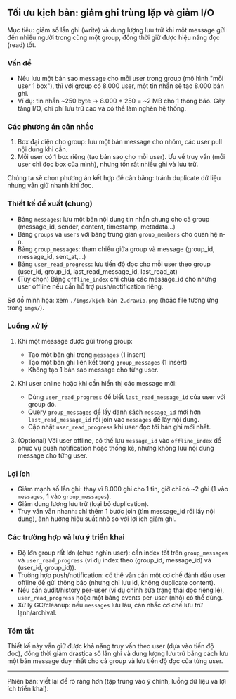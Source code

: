 ## Tối ưu kịch bản: giảm ghi trùng lặp và giảm I/O

Mục tiêu: giảm số lần ghi (write) và dung lượng lưu trữ khi một message gửi đến nhiều người trong cùng một group, đồng thời giữ được hiệu năng đọc (read) tốt.

### Vấn đề

- Nếu lưu một bản sao message cho mỗi user trong group (mô hình "mỗi user 1 box"), thì với group có 8.000 user, một tin nhắn sẽ tạo 8.000 bản ghi.
- Ví dụ: tin nhắn ~250 byte → 8.000 \* 250 = ~2 MB cho 1 thông báo. Gây tăng I/O, chi phí lưu trữ cao và có thể làm nghẽn hệ thống.

### Các phương án cân nhắc

1. Box đại diện cho group: lưu một bản message cho nhóm, các user pull nội dung khi cần.
2. Mỗi user có 1 box riêng (tạo bản sao cho mỗi user). Ưu về truy vấn (mỗi user chỉ đọc box của mình), nhưng tốn rất nhiều ghi và lưu trữ.

Chúng ta sẽ chọn phương án kết hợp để cân bằng: tránh duplicate dữ liệu nhưng vẫn giữ nhanh khi đọc.

### Thiết kế đề xuất (chung)

- Bảng `messages`: lưu một bản nội dung tin nhắn chung cho cả group (message_id, sender, content, timestamp, metadata...)
- Bảng `groups` và `users` với bảng trung gian `group_members` cho quan hệ n-n.
- Bảng `group_messages`: tham chiếu giữa group và message (group_id, message_id, sent_at,...)
- Bảng `user_read_progress`: lưu tiến độ đọc cho mỗi user theo group (user_id, group_id, last_read_message_id, last_read_at)
- (Tùy chọn) Bảng `offline_index` chỉ chứa các message_id cho những user offline nếu cần hỗ trợ push/notification riêng.

Sơ đồ minh họa: xem `./imgs/kịch bản 2.drawio.png` (hoặc file tương ứng trong `imgs/`).

### Luồng xử lý

1. Khi một message được gửi trong group:

   - Tạo một bản ghi trong `messages` (1 insert)
   - Tạo một bản ghi liên kết trong `group_messages` (1 insert)
   - Không tạo 1 bản sao message cho từng user.

2. Khi user online hoặc khi cần hiển thị các message mới:

   - Dùng `user_read_progress` để biết `last_read_message_id` của user với group đó.
   - Query `group_messages` để lấy danh sách `message_id` mới hơn `last_read_message_id` rồi join vào `messages` để lấy nội dung.
   - Cập nhật `user_read_progress` khi user đọc tới bản ghi mới nhất.

3. (Optional) Với user offline, có thể lưu `message_id` vào `offline_index` để phục vụ push notification hoặc thống kê, nhưng không lưu nội dung message cho từng user.

### Lợi ích

- Giảm mạnh số lần ghi: thay vì 8.000 ghi cho 1 tin, giờ chỉ có ~2 ghi (1 vào `messages`, 1 vào `group_messages`).
- Giảm dung lượng lưu trữ (loại bỏ duplication).
- Truy vấn vẫn nhanh: chỉ thêm 1 bước join (tìm message_id rồi lấy nội dung), ảnh hưởng hiệu suất nhỏ so với lợi ích giảm ghi.

### Các trường hợp và lưu ý triển khai

- Độ lớn group rất lớn (chục nghìn user): cần index tốt trên `group_messages` và `user_read_progress` (ví dụ index theo (group_id, message_id) và (user_id, group_id)).
- Trường hợp push/notification: có thể vẫn cần một cơ chế đánh dấu user offline để gửi thông báo (nhưng chỉ lưu id, không duplicate content).
- Nếu cần audit/history per-user (ví dụ chỉnh sửa trạng thái đọc riêng lẻ), `user_read_progress` hoặc một bảng events per-user (nhỏ) có thể dùng.
- Xử lý GC/cleanup: nếu `messages` lưu lâu, cân nhắc cơ chế lưu trữ lạnh/archival.

### Tóm tắt

Thiết kế này vẫn giữ được khả năng truy vấn theo user (dựa vào tiến độ đọc), đồng thời giảm drastica số lần ghi và dung lượng lưu trữ bằng cách lưu một bản message duy nhất cho cả group và lưu tiến độ đọc của từng user.

---

Phiên bản: viết lại để rõ ràng hơn (tập trung vào ý chính, luồng dữ liệu và lợi ích triển khai).
